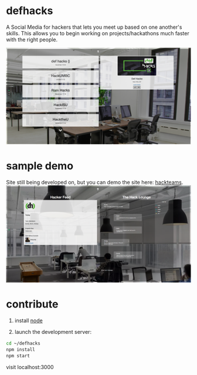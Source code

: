 # defhacks
A Social Media for hackers that lets you meet up based on one another's skills. This allows you to begin working on projects/hackathons much faster with the right people.

![](index.png)

# sample demo 
Site still being developed on, but you can demo the site here: [hackteams](http://hack-teams.herokuapp.com/teams). 
![](team.png)

# contribute 
1) install [node](https://nodejs.org/en/download/)

2) launch the development server:
``` bash
cd ~/defhacks
npm install
npm start
```
visit localhost:3000
